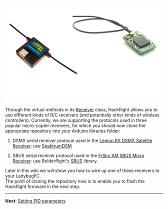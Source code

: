 <img src="images/receivers2.png" width=500>

Through the virtual methods in its
[Receiver](https://github.com/simondlevy/Hackflight/blob/master/src/receiver.hpp#L50-L56)
class, Hackflight allows you to use different kinds of R/C
receivers (and potentially other kinds of wireless controllers).  Currently, we
are supporting the protocols used in three popular micro-copter receivers, for
which you should now clone the appropriate repository into your Arduino
libraries folder:

1. DSMX serial receiver protocol used in the [Lemon RX DSMX Satellite
Receiver](https://www.amazon.com/gp/product/B00SUM3H6O/ref=oh_aui_search_detailpage?ie=UTF8&psc=1):
use [SpektrumDSM](https://github.com/simondlevy/SpektrumDSM)

2. SBUS serial receiver protocol used in the 
[FrSky XM SBUS Micro Receiver](https://www.getfpv.com/frsky-xm-receiver.html?gclid=CjwKCAjwj8bPBRBiEiwASlFLFfyMip17lmdiJT4BskYb8G7f4PpzJ2PTm1pnQ4K3G6fUhPdPV75TuxoCtq4QAvD_BwE):
use Bolderflight's [SBUS](https://github.com/bolderflight/SBUS) library.

Later in this wiki we will show you how to wire up one of these receivers to your LadybugFC.  
The point of cloning the repository now is to enable you to flash the Hackflight firmware in the next step.

<hr>

<b>Next</b>: [Setting PID parameters](https://github.com/simondlevy/Hackflight/wiki/L.03-Setting-PID-parameters)

